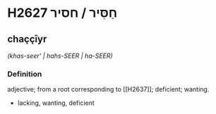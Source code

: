 # H2627 חַסִּיר / חסיר

## chaççîyr

_(khas-seer' | hahs-SEER | ha-SEER)_

### Definition

adjective; from a root corresponding to [[H2637]]; deficient; wanting.

- lacking, wanting, deficient

